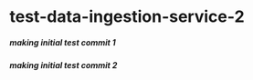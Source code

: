# test-data-ingestion-service-2

##### making initial test commit 1
##### making initial test commit 2
